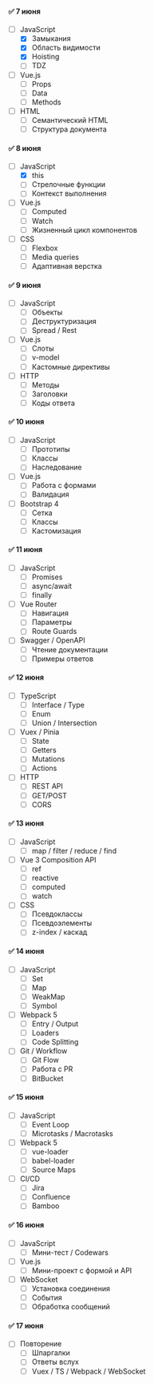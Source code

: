 #### ✅ 7 июня
- [ ] JavaScript
  - [x] Замыкания
  - [x] Область видимости
  - [x] Hoisting
  - [ ] TDZ
- [ ] Vue.js
  - [ ] Props
  - [ ] Data
  - [ ] Methods
- [ ] HTML
  - [ ] Семантический HTML
  - [ ] Структура документа

#### ✅ 8 июня
- [ ] JavaScript
  - [x] this
  - [ ] Стрелочные функции
  - [ ] Контекст выполнения
- [ ] Vue.js
  - [ ] Computed
  - [ ] Watch
  - [ ] Жизненный цикл компонентов
- [ ] CSS
  - [ ] Flexbox
  - [ ] Media queries
  - [ ] Адаптивная верстка

#### ✅ 9 июня
- [ ] JavaScript
  - [ ] Объекты
  - [ ] Деструктуризация
  - [ ] Spread / Rest
- [ ] Vue.js
  - [ ] Слоты
  - [ ] v-model
  - [ ] Кастомные директивы
- [ ] HTTP
  - [ ] Методы
  - [ ] Заголовки
  - [ ] Коды ответа

#### ✅ 10 июня
- [ ] JavaScript
  - [ ] Прототипы
  - [ ] Классы
  - [ ] Наследование
- [ ] Vue.js
  - [ ] Работа с формами
  - [ ] Валидация
- [ ] Bootstrap 4
  - [ ] Сетка
  - [ ] Классы
  - [ ] Кастомизация

#### ✅ 11 июня
- [ ] JavaScript
  - [ ] Promises
  - [ ] async/await
  - [ ] finally
- [ ] Vue Router
  - [ ] Навигация
  - [ ] Параметры
  - [ ] Route Guards
- [ ] Swagger / OpenAPI
  - [ ] Чтение документации
  - [ ] Примеры ответов

#### ✅ 12 июня
- [ ] TypeScript
  - [ ] Interface / Type
  - [ ] Enum
  - [ ] Union / Intersection
- [ ] Vuex / Pinia
  - [ ] State
  - [ ] Getters
  - [ ] Mutations
  - [ ] Actions
- [ ] HTTP
  - [ ] REST API
  - [ ] GET/POST
  - [ ] CORS

#### ✅ 13 июня
- [ ] JavaScript
  - [ ] map / filter / reduce / find
- [ ] Vue 3 Composition API
  - [ ] ref
  - [ ] reactive
  - [ ] computed
  - [ ] watch
- [ ] CSS
  - [ ] Псевдоклассы
  - [ ] Псевдоэлементы
  - [ ] z-index / каскад

#### ✅ 14 июня
- [ ] JavaScript
  - [ ] Set
  - [ ] Map
  - [ ] WeakMap
  - [ ] Symbol
- [ ] Webpack 5
  - [ ] Entry / Output
  - [ ] Loaders
  - [ ] Code Splitting
- [ ] Git / Workflow
  - [ ] Git Flow
  - [ ] Работа с PR
  - [ ] BitBucket

#### ✅ 15 июня
- [ ] JavaScript
  - [ ] Event Loop
  - [ ] Microtasks / Macrotasks
- [ ] Webpack 5
  - [ ] vue-loader
  - [ ] babel-loader
  - [ ] Source Maps
- [ ] CI/CD
  - [ ] Jira
  - [ ] Confluence
  - [ ] Bamboo

#### ✅ 16 июня
- [ ] JavaScript
  - [ ] Мини-тест / Codewars
- [ ] Vue.js
  - [ ] Мини-проект с формой и API
- [ ] WebSocket
  - [ ] Установка соединения
  - [ ] События
  - [ ] Обработка сообщений

#### ✅ 17 июня
- [ ] Повторение
  - [ ] Шпаргалки
  - [ ] Ответы вслух
  - [ ] Vuex / TS / Webpack / WebSocket